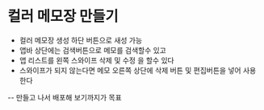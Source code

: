 # 컬러 메모장 만들기

- 컬러 메모장 생성 하단 버튼으로 새성 가능
- 앱바 상단에는 검색버튼으로 메모를 검색할수 있고
- 앱 리스트를 왼쪽 스와이프 삭제 및 수정 을 할수 있다
- 스와이프가 되지 않는다면 메모 오른쪽 상단에 삭제 버튼 및 편집버튼을 넣어 사용한다

-- 만들고 나서 배포해 보기까지가 목표
